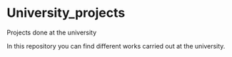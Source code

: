 # University_projects

Projects done at the university

In this repository you can find different works carried out at the university.
